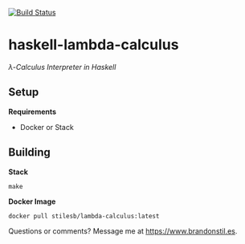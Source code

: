[![Build Status](https://travis-ci.org/stilesb/haskell-lambda-calculus.svg?branch=master)](https://travis-ci.org/stilesb/haskell-lambda-calculus)

# haskell-lambda-calculus

*λ-Calculus Interpreter in Haskell*

## Setup

**Requirements**

* Docker or Stack

## Building

**Stack**

`make`

**Docker Image**

`docker pull stilesb/lambda-calculus:latest`

Questions or comments? Message me at https://www.brandonstil.es.
